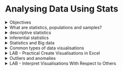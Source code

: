 # Analysing Data Using Stats

<details><summary> Objectives </summary>

Objectives

In this module, I learnt why understanding basic statistics is essential for anyone working with data. At first, I thought visualisations alone could tell the story, but I realised that without knowing the underlying statistics, charts can be misleading or misinterpreted. Statistics is the foundation that helps me make sense of numbers and ensures I can make informed decisions based on data.

Reflection: I now understand that statistics isn’t just about calculations; it’s about thinking critically about what the numbers actually mean and how they connect to the real world.


What I Will Learn

The main goal of this module is to create visualisations in Excel, like charts and graphs, but before I can do that effectively, I need to understand the statistical concepts behind them. It’s like learning the grammar before writing a story. Without the basics, visualisations can look impressive but might tell the wrong story.

Reflection: I realised I often just create charts without checking the data or thinking about what the chart is really showing. This module will help me stop doing that and start using charts to communicate insights clearly.


Why Statistics Matters

I learnt that statistics helps with analysing trends, summarising information, comparing groups, and identifying patterns or anomalies in data. Even simple concepts like averages, percentages, or ranges give context to what I see in a spreadsheet. Understanding statistics also means I can explain my findings confidently to others instead of just showing them numbers.

Reflection: This made me reflect on past work where I might have misread data because I didn’t fully consider the underlying statistics. Knowing the why behind the numbers makes me a more thoughtful analyst.


Visualisations in Excel

Creating graphs or charts in Excel is more than dragging data into a chart type. I learnt that the type of chart I choose must match the kind of data I have and the story I want to tell. For example, using a bar chart for categorical comparisons or a line chart for trends over time. Choosing the wrong chart type can confuse the audience, even if the data is correct.

Reflection: I found this interesting because I’ve seen charts in reports before that looked professional but were actually misleading. Learning the statistical basis for visualisation will help me avoid that mistake.


By the end of this module, I hope to feel more confident interpreting data, applying statistical concepts, and presenting my findings visually. I want to be able to not just make charts, but tell the story behind the numbers. This module is helping me build a mindset where I question, check, and think critically about data before presenting it. Understanding statistics feels like a superpower for making smart, informed decisions with data.

</details>

<details><summary> What are statistics, populations and samples? </summary>


In statistics, a **population** is the entire group I am interested in studying. It’s like imagining all the people, items, or events that could possibly be included in my analysis. For example, if I want to know the average height of students in my school, the population would be every single student in the school. Populations are usually very large, and it’s often not practical to collect data from every member.  

A **sample** is a smaller part of the population that I actually collect data from. The idea is that the sample should represent the population well, so I can make conclusions about the bigger group without having to measure everyone. Using the height example, I might measure just one class of students instead of the whole school.  

Reflection: I realised that understanding the difference between populations and samples is key to making sure my results are meaningful. If I take a sample that isn’t representative, my conclusions could be completely wrong. This made me think about how careful I need to be when choosing who or what I include in my analysis.

Why It Matters

Samples are important because collecting data from a whole population can be expensive, time-consuming, or impossible. By taking a good sample, I can still get accurate insights. I also learnt that statistical formulas, like averages or variances, work differently depending on whether I’m using population data or sample data. For example, the way I calculate standard deviation changes slightly because I’m accounting for the fact I’m estimating from a sample, not measuring the full population.

Reflection: I used to assume that numbers from a small set could just be scaled up to represent the whole group, but now I understand why statisticians adjust calculations when using samples. It’s about reducing bias and making estimates more reliable.

Key Takeaways

- Populations = everyone or everything I want to study.  
- Samples = a smaller group chosen to represent the population.  
- The goal is to use the sample to make informed statements about the population.  
- Choosing a random and representative sample is crucial; otherwise my data could be misleading.  
- Statistical measures can change depending on whether I am working with a population or a sample.  

</details>

<details><summary> descriptive statistics</summary>

Descriptive statistics are about **summarising and describing the data I have**. They don’t try to predict anything or make assumptions about people or things I haven’t measured. It’s like looking at a snapshot of the data and explaining what I see.

For example, if I use a fitness tracker and record my daily steps and heart rate over 10 days, I can use descriptive statistics to say things like: I met my step goal 6 out of 10 days (60%), my highest heart rate was 140 bpm, and my average heart rate was 72 bpm. These numbers summarise what happened in my data without making assumptions about anyone else or what might happen in the future.

Reflection: I realised that descriptive statistics are really useful for **understanding trends and patterns** in data I already have. They help me see the big picture clearly without getting distracted by guesses or predictions.

What They Can Show

Descriptive statistics can tell me:

- How many data points I have in my set  
- The range of values (highest and lowest numbers)  
- How often certain values occur  
- Trends or patterns in the data  

I can show these results using **numbers or charts**, like pie charts, bar charts, or histograms. These visualisations make it easier to understand and communicate what the data is saying.  

Reflection: I noticed that even though descriptive statistics can give me a clear view of the data, they **cannot compare groups, make conclusions, or predict the future**. That’s something I need to remember, because it’s easy to make assumptions if I forget this limitation.

Why It Matters

In the fitness tracker example, even if I see that I only hit my goal 60% of the time, I cannot say I am unhealthy. I also cannot use my 10-day data to predict how other people with similar characteristics will perform. Descriptive statistics are only about **what has already happened in the data I collected**.

Reflection: This helped me understand why data analysts often start with descriptive statistics before doing anything else. It’s the first step to really knowing the data before making any guesses or predictions.

</details>

<details><summary>inferential statistics </summary>

Inferential statistics are about going beyond the data I already have. Instead of just describing my dataset (like with descriptive statistics), I can take a **smaller sample of a population** and then make predictions or draw conclusions about the bigger population it represents.  


For example, if I wanted to know how healthy people in a whole city are, I wouldn’t be able to track every single person. That would take too much time and money. Instead, I could take a smaller group of people (a sample) and study them. Then, using inferential statistics, I could use what I find from the sample to say something about the health of the whole city.  


Reflection: This made me realise that inferential statistics are powerful because they allow me to make conclusions about bigger groups even when I don’t have all the data. At the same time, I also understand why I need to be careful — because the way I choose my sample affects how accurate my conclusions will be.


Key Points  

- Inferential statistics lets me **generalise** from a sample to a larger population.  
- It helps with **testing hypotheses**, like checking whether a pattern I see in a small group might also apply to the wider group.  
- The challenge is making sure the **sample is representative**. If it doesn’t reflect the population properly, then my conclusions could be misleading.  
- Different **sampling techniques** can be used to reduce error and increase confidence. The type of technique depends on the type of data I’m working with.  


Reflection: 

I now see the difference between descriptive and inferential statistics more clearly. Descriptive statistics are about “what is happening in the data I already collected,” while inferential statistics are about “what this data might mean for a larger group.” It feels like moving from just looking at facts to making predictions or testing ideas. That shift is what makes inferential statistics such an important tool for data analysts.  

</details>

<details><summary> Statistics and Big data</summary>


What I Understand  

When working with **big data**, there are special challenges that don’t appear as much with smaller datasets. Descriptive statistics are still useful, because they allow me to summarise what the sample looks like and check the **quality of the data**.  


For example, data in big datasets can come from many sources, and some data points might be **corrupted, missing, or incomplete**. Descriptive statistics can help me figure out how much of the data is reliable and what I might need to remove before analyzing it. Graphs like histograms, pie charts, and bar charts are particularly helpful here, because they give me a quick visual understanding of which data points are valid or problematic.  


Example: If I’m analysing a sample of tweets, some tweets may only have text while others have both text and images. Whether or not I include the tweets with images depends on the question I am trying to answer. If my analysis requires only text data, tweets with images might be considered invalid for that study. Descriptive statistics allow me to spot these issues quickly.  


Inferential statistics are also important in big data analytics because they let me make conclusions beyond the immediate sample. Some common inferential techniques in big data include:  

- **Cluster Analysis** – Helps find groups of observations that are similar to each other. This is useful for segmenting customers, users, or patterns in large datasets.  
- **Association Analysis** – Looks for co-occurrences of values in different variables. For example, which products are often bought together.  
- **Regression Analysis** – Measures and predicts the relationship between one or more variables. For instance, how changes in marketing spend might affect sales numbers.  


Reflection:  

Reading this made me realise how descriptive and inferential statistics work together in big data. Descriptive stats help me **clean and understand the data**, while inferential stats help me **extract meaning, find patterns, and make predictions**. I also see that in big datasets, even small errors or missing data points can have a big effect, which is why checking data quality first is crucial.  

This reinforces for me that statistics isn’t just about numbers — it’s about making sense of messy, real-world data so that the conclusions I draw are meaningful and trustworthy. It also makes me appreciate why data analysts spend so much time preparing data before diving into deeper analysis.

</details> 

<details><summary>Common types of data visualisations </summary>

I’ve learned that there are many ways to show data visually, and choosing the right one is important for understanding what the data is really telling us. To decide, I need to ask myself some key questions:


How many variables do I want to show?


How many data points are in each variable?


Is the data over time, or am I comparing values at one point in time?


Answering these questions helps me pick the visualisation that makes the most sense for my data.


Here are some common chart types and what I understand about them:


Line Charts – Line charts are useful when I want to show trends over time. They are best for continuous data, like daily sales or temperature changes over a week. Each point on the line represents a data value at a specific time, and the line connects the points to show the trend. I’ve realised line charts are very helpful when I need to see patterns, peaks, or drops in data over a period. They also make it easier to compare multiple variables at once, if I add more lines to the same chart.


Column Charts – Column charts show comparisons between categories. I understand that each column represents a category and the height shows the value. They work well when I want to see differences at a glance, like which product sold the most. They are simple to read and easy to understand for most people. They are less effective if I have too many categories because the chart can get crowded.


Bar Charts – Bar charts are similar to column charts but horizontal. I find them useful when category names are long, because it’s easier to read text from left to right than stacked vertically. They are also helpful when comparing a large number of categories, because horizontal bars are easier to fit on a page or screen.


Pie Charts – Pie charts show proportions of a whole. I understand that each slice represents a part of the total, so the size of the slice matters. They are good when I want to highlight percentages, like the share of sales from different regions. However, I’ve learned that too many slices can make it hard to see differences, so pie charts are best for a small number of categories.


Scatter Plots – Scatter plots are used to show the relationship between two variables. Each point represents one observation. I’ve found them very helpful to spot patterns, correlations, or outliers. For example, I can see if higher advertising spend is associated with higher sales. They don’t show proportions or trends over time, but they are great for exploring how variables interact.
From doing this section, I’ve realised that choosing the right chart is not just about making the data look nice. It’s about making the story behind the data clear. A good visualisation helps me, and anyone else looking at the data, to see patterns, comparisons, and trends quickly. It also makes it easier to communicate findings and make decisions based on the data.

</details>

<details><summary>LAB - Practical Create Visualisations in Excel </summary>



Objectives


In this lab, I am learning how to create charts in Microsoft Excel to visualise data.


There are three main parts to this lab:


Part 1: Creating a Line Chart

Part 2: Creating a Column Chart

Part 3: Creating a Pie Chart


The main goal of this lab is to help me understand how visualising data can make it easier to see trends, relationships, and patterns that I might not notice just by looking at the numbers.


I’ve realised that when looking at raw numbers in a dataset, it can be difficult to interpret the data or make decisions from it. Visualising the data helps me see patterns, trends over time, and comparisons across groups.
In this lab, I am using sample datasets to create three different types of charts, and each one teaches me a slightly different way to analyse the data.


Part 1: Creating a Line Chart


The purpose of a line chart is to show trends over time. In this example, I am looking at Profit and Revenue over the years 2017–2021.
Download the data file


I downloaded the sample file Bike Sales_Visualizations_Lab.xlsx to my OneDrive and opened it in Excel.
There are four worksheets, and I will use each one for different visualisations.


Insert the line chart
I selected the Revenue and Profit by Year worksheet.

I selected the data from cells A3 to C8.

From the Insert menu, I chose the Line chart with Markers option.

I could immediately see a chart with the years on the x-axis and the dollar amounts on the y-axis.

Format the chart

I changed the vertical axis to USD currency with zero decimal places to make the numbers clearer.

I added a chart title, “Revenue vs. Profits”.

I renamed the legend items to “Annual Profit” and “Annual Revenue” so the chart was easy to understand at a glance.

I positioned the legend to the right.

I added axis titles: “Year” for the horizontal axis and “US Dollars” for the vertical axis.


Doing this made me realise that formatting is just as important as creating the chart itself. Even a chart with the right data can be confusing if the labels and numbers are not clear.


Part 2: Creating a Column Chart

*inserting chart*
Column charts are best for comparing values across categories. Here, I am looking at Product Revenue by Country.

I selected cells A3 to E10 in the Product Revenue by Country worksheet.

I inserted a stacked column chart.

The x-axis shows the countries, and the y-axis shows the revenue totals in dollars.

*Formatting the chart*

I gave the chart the title “Product Revenue by Country”.

I changed the vertical axis to USD currency with zero decimal places.

I positioned the legend to the right.

I added axis titles: “Country” for the horizontal axis and “US Dollars” for the vertical axis.

This part helped me see that column charts are useful when comparing multiple groups at a single point in time. The stacked columns also made it easier to see which products contributed the most to each country’s revenue.


Part 3: Creating a Pie Chart


Pie charts are helpful for showing proportions. In this part, I am visualising Revenue by Age Group.

*Inserting the pie chart*

I selected cells A3 to B7.

I inserted a 2D Pie chart.

Each slice of the pie represents the revenue share of each age group.


*Formatting the chart*


I added the title “Revenue Comparison by Age Group”.

I moved the legend to the right.

I added data labels to show both the category name and the percentage of total revenue.

This part made me realise that pie charts are great for showing the proportion of a whole, but they can be confusing if there are too many categories. The labels and percentages really help make the chart readable.


While working through this lab, I experimented with changing chart types and options. I noticed that some charts made the data easier to understand, while others made it confusing.

Line charts are best for trends over time.

Column charts are best for comparing groups.

Pie charts are best for showing proportions.

I’ve also realised that formatting, including titles, axis labels, legends, and data labels, is essential. Without these, even a correctly plotted chart can be hard to read.

</details>


<DETAILS><SUMMARY> Outliers and anomalies </SUMMARY>

Before doing any data analysis, I have to clean the data first.


Part of cleaning means checking for outliers (data points that don’t fit with the rest).


These need attention, because they can either be mistakes or they can be important signals in the data.

An outlier = a value that is much higher or much lower than the others.


Example: one data point sitting far away from the rest of the cluster.


Key thing:

Sometimes it’s just an error → if left in, it could mess up the results.


Sometimes it’s real → and could actually tell me something meaningful


### Why investigate anomalies?

If I ignore them, my analysis could become inaccurate.


If I check them properly, I can:


Correct mistakes.


Keep the “true” unusual values that might explain something important.


So, investigating anomalies is really about making sure my results are valid and trustworthy.


With small datasets, it’s usually simple: just sort or filter the numbers and the odd one stands out.


With big datasets, it’s much harder → I need proper tools to find them.


Two common visualisation methods:

Scatter plots → show individual points and make “odd” ones visible.


Box plots → highlight values that sit way outside the normal range.
</DETAILS>

<details><summary> LAB - Interpret Visualisations With Respect to Others </summary>

# OBJECTIVE

I’m using Excel to spot **outliers** (weird values that don’t fit) 

# KEY DEFINITIONS 

**Outlier**  

A value that’s way bigger or way smaller than the rest. Could be a mistake, could be important.

**PivotTable**  

A quick summary table. It groups raw rows so I can see totals by date, country, etc.

**Scatter chart**  

A dot plot. Each dot is a value. Dots far away from the pack = suspicious.

**LARGE / SMALL**  

Excel functions that pull out the biggest or smallest values without me scrolling for ages.

### Objective

This lab is about learning to identify outliers in a dataset using Excel. Outliers are values that are much higher or lower than the rest of the data, and they can either be mistakes or important signals. Understanding them is key because they can dramatically affect analysis, so it’s not just about finding weird numbers — it’s about interpreting what they mean.


Part 1: Examine a Dataset for Outliers


Step 1: Opening the Dataset


I opened the file Bike Sales_Outlier_Lab.xlsx in Excel online.


Reflection: The first step is simple but crucial — if you can’t access the dataset, nothing else matters. Just opening it and seeing the data helps me start thinking about patterns, like which columns might matter for spotting unusually high or low sales.


Step 2: Creating a Pivot Table


I inserted a PivotTable into a new worksheet and included the Date and Order_Quantity fields.
Reflection: Pivot tables are so useful because they summarise data instantly. Instead of scrolling through dozens of rows, I can see total orders per day. It’s easier to notice when one day spikes far above the others. I also realised that without summarising, outliers might hide among normal-looking data points — this step is about clarity and perspective.


Step 3: Sorting to Identify Outliers


Next, I sorted the Sum of Order_Quantity column from highest to lowest.
Reflection: Sorting is the most basic way to flag extremes. Seeing the largest values on top makes it obvious that December 19th had an unusually high order quantity. Even with small datasets, this step immediately shows which data points might need further investigation. The “why” here is about efficiency — this is the first filter to flag anomalies.


Step 4: Using a Scatter Plot


I copied the pivot table data to blank columns, because Excel won’t chart directly from a pivot table, then inserted a scatter plot with Date on the x-axis and Order_Quantity on the y-axis.

Reflection: Visualising the data makes patterns obvious. On the scatter plot, the December 19th data point sticks out like a sore thumb. Scatter plots are especially important when datasets get larger — numbers alone can be overwhelming, but a chart lets me “see” anomalies. This step reinforced that visual thinking is as important as the numbers themselves.


Step 5: Using LARGE and SMALL Functions

I used formulas to extract the highest and lowest values:

=LARGE($E$4:$E$27,1) gives the highest value.

=LARGE($E$4:$E$27,ROW($1:5)) gives the top 5 highest.

=SMALL($E$4:$E$27,ROW($1:6)) gives the lowest 6.


Reflection: Functions like LARGE and SMALL are invaluable for large datasets. Instead of scanning hundreds or thousands of rows, I can instantly find extreme values. This step highlighted the importance of systematic approaches in data analysis — it’s about speed and accuracy when dealing with a lot of information.


**Handling Outliers**
Once outliers are found, I considered how to deal with them. There are two main options:


1. Delete Outliers
Sometimes outliers are just errors. Removing them ensures that these mistakes don’t distort analysis. But it’s important to save a copy of the dataset first to investigate the source. Reflection: I realised that blindly deleting data could hide important patterns, so keeping a backup is a way of being responsible as an analyst.


2. Normalise Outliers
Another approach is to adjust the outlier to be closer to the other values. For example, changing a spike from 43 orders to 20 if the normal maximum is 19. Reflection: This is a more nuanced approach — it keeps the data usable without letting one extreme value dominate. But it requires careful thinking and research to avoid skewing results. I learned that outlier management isn’t just technical; it’s also about judgement and context.


Reflection

Working through this lab made me think differently about outliers. At first, I just wanted to find “weird” numbers, but now I understand that the context is everything. Outliers can represent mistakes, rare events, or hidden insights. Sorting, charting, and using formulas are just tools — the key is understanding why a value stands out and deciding what to do with it. This lab showed me that data cleaning is not a boring pre-step; it’s a critical part of analysis that shapes every conclusion drawn from the dataset.
If you like, I can do the Visualizations Lab next in this same reflective, GitHub-friendly style, so your entire Excel notes set feels cohesive and personal. Do you want me to do that now?

